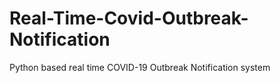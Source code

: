 # Real-Time-Covid-Outbreak-Notification
Python based real time COVID-19 Outbreak Notification system
